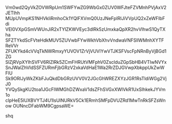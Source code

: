 Vm0wd2QyVkZOVWRpUm1SWFYwZG9WbGx0ZUV0WFJteFZVMnhPVjAxV2JETlhh
MUpUVmpKS1NHVkliRmhoCk1YQlFXVmQ0UzJNeFpIRlJiVVpUQ2xZeWFIbFdi
VEI0VXpGSmVWUnJiR2xTYlZKWVEyc3dlRk5zUmxkaQpXR2hvVlhwS1QyTXha
SFZTYkdScFVteHdkMUV5ZUVwbFYwWkhVbXhvVndwaVNFSllWMnhXYTFReVVr
ZFUKYkd4cVVqTkNWRmxyYUVOV1ZrVjVUVlYwVTJKSFVscFpNRnByVjBGd1ZG
SlZjRVpXYlhSVFV6RlZlRk5ZCmFHRUtVMFphV0ZsclduZGpSbHB4VTIwNVYx
SnJWalZhVldSSFZURmFjbGRzV2xkaVdHaE1Wa2RrZDJGVwpXbkppUkZwWFlU
Sk9ORlJyWkZKbFJuQkdDbGRzUVV0V2JGcGhWREZXYzJGR1RsTldiWGg2VjJ0
YVQySkgKU2toa1JGcFlWMGhDZWxaV1dsZFhSVGxXWlVkR1UxSlhkekJYVm1o
clpHeE5lUXBVYTJ4U1lsUlNURkV5Ck1ERmhSMFpDVUZRd1MwTnRkSFZsWnow
OUNncDFabWM9CgpsaWE=

shq